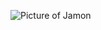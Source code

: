 ![Picture of Jamon](https://thedestinyformula.com/wp-content/uploads/2017/04/Selkirk-Rex-630x380.jpg)
